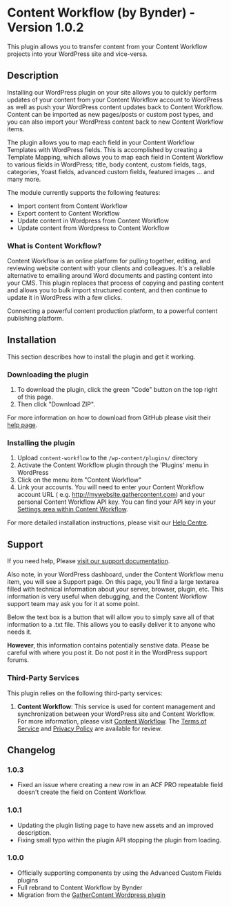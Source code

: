 # Content Workflow (by Bynder) - Version 1.0.2 #

This plugin allows you to transfer content from your Content Workflow projects into your WordPress site and vice-versa.

## Description ##

Installing our WordPress plugin on your site allows you to quickly perform updates of your content from your Content
Workflow account to WordPress as well as push your WordPress content updates back to Content Workflow. Content can be
imported as new pages/posts or custom post types, and you can also import your WordPress content back to new Content
Workflow items.

The plugin allows you to map each field in your Content Workflow Templates with WordPress fields. This is accomplished
by creating a Template Mapping, which allows you to map each field in Content Workflow to various fields in WordPress;
title, body content, custom fields, tags, categories, Yoast fields, advanced custom fields, featured images … and many
more.

The module currently supports the following features:

* Import content from Content Workflow
* Export content to Content Workflow
* Update content in Wordpress from Content Workflow
* Update content from Wordpress to Content Workflow

### What is Content Workflow?

Content Workflow is an online platform for pulling together, editing, and reviewing website content with your clients
and colleagues. It's a reliable alternative to emailing around Word documents and pasting content into your CMS. This
plugin replaces that process of copying and pasting content and allows you to bulk import structured content, and then
continue to update it in WordPress with a few clicks.

Connecting a powerful content production platform, to a powerful content publishing platform.

## Installation ##

This section describes how to install the plugin and get it working.

### Downloading the plugin ###

1. To download the plugin, click the green "Code" button on the top right of this page.
2. Then click "Download ZIP".

For more information on how to download from GitHub please visit
their [help page](https://docs.github.com/en/repositories/working-with-files/using-files/downloading-source-code-archives).

### Installing the plugin ###

1. Upload `content-workflow` to the `/wp-content/plugins/` directory
2. Activate the Content Workflow plugin through the 'Plugins' menu in WordPress
3. Click on the menu item "Content Workflow"
4. Link your accounts. You will need to enter your Content Workflow account URL (
   e.g. http://mywebsite.gathercontent.com) and your personal Content Workflow API key. You can find your API key in
   your [Settings area within Content Workflow](https://gathercontent.com/developers/authentication/).

For more detailed installation instructions, please visit
our [Help Centre](http://help.gathercontent.com/importing-and-exporting-content#wordpress-integration).

## Support ##

If you need help,
Please [visit our support documentation](http://help.gathercontent.com/importing-and-exporting-content#wordpress-integration).

Also note, in your WordPress dashboard, under the Content Workflow menu item, you will see a Support page. On this page,
you'll find a large textarea filled with technical information about your server, browser, plugin, etc. This information
is very useful when debugging, and the Content Workflow support team may ask you for it at some point.

Below the text box is a button that will allow you to simply save all of that information to a .txt file. This allows
you to easily deliver it to anyone who needs it.

**However**, this information contains potentially senstive data. Please be careful with where you post it. Do not post
it in the WordPress support forums.

### Third-Party Services ###

This plugin relies on the following third-party services:

1. **Content Workflow**: This service is used for content management and synchronization between your WordPress site and
   Content Workflow. For more information, please
   visit [Content Workflow](https://www.bynder.com/en/products/content-workflow/).
   The [Terms of Service](https://gathercontent.com/legal/terms-of-service)
   and [Privacy Policy](https://www.bynder.com/en/legal/privacy-policy/) are available for review.

## Changelog

### 1.0.3 ###
* Fixed an issue where creating a new row in an ACF PRO repeatable field doesn't create the field on Content Workflow.

### 1.0.1 ###
* Updating the plugin listing page to have new assets and an improved description.
* Fixing small typo within the plugin API stopping the plugin from loading.

### 1.0.0 ###

* Officially supporting components by using the Advanced Custom Fields plugins
* Full rebrand to Content Workflow by Bynder
* Migration from the [GatherContent Wordpress plugin](https://wordpress.org/plugins/gathercontent-import/)
